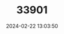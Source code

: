 ---
title: "33901"
category: "Eucryphia cordifolia"
draft: false
date: 2024-02-22 13:03:50
languages:
  Spanish; Castilian: ["Roble de Chile"]
---